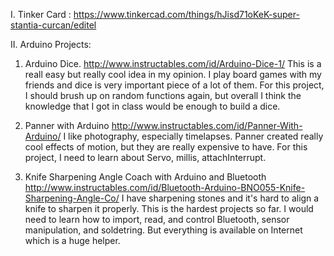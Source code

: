 I. Tinker Card :
https://www.tinkercad.com/things/hJisd71oKeK-super-stantia-curcan/editel


II. Arduino Projects:

1. Arduino Dice.
http://www.instructables.com/id/Arduino-Dice-1/
This is a reall easy but really cool idea in my opinion. I play board games with my friends and dice is very important piece of a lot of them.
For this project, I should brush up on random functions again, but overall I think the knowledge that I got in class would be enough to build a dice.

2. Panner with Arduino
http://www.instructables.com/id/Panner-With-Arduino/
I like photography, especially timelapses. Panner created really cool effects of motion, but they are really expensive to have.
For this project, I need to learn about Servo, millis, attachInterrupt. 

3. Knife Sharpening Angle Coach with Arduino and Bluetooth
http://www.instructables.com/id/Bluetooth-Arduino-BNO055-Knife-Sharpening-Angle-Co/
I have sharpening stones and it's hard to align a knife to sharpen it properly. This is the hardest projects so far.
I would need to learn how to import, read, and control Bluetooth, sensor manipulation, and soldetring. But everything is available on
Internet which is a huge helper. 

